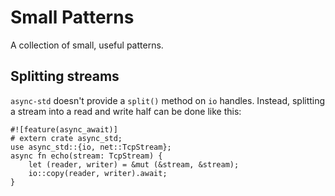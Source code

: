 # Small Patterns

A collection of small, useful patterns.

## Splitting streams

`async-std` doesn't provide a `split()` method on `io` handles. Instead, splitting a stream into a read and write half can be done like this:

```rust,edition2018
#![feature(async_await)]
# extern crate async_std;
use async_std::{io, net::TcpStream};
async fn echo(stream: TcpStream) {
    let (reader, writer) = &mut (&stream, &stream);
    io::copy(reader, writer).await;
}
```
